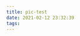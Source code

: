 ```yaml
---
title: pic-test
date: 2021-02-12 23:32:39
tags:
---
```

<!-- {% asset_img label RAD_DOGS.png [RAD DOGS] %} -->
<!-- <div style="width:40%;margin:auto">{% asset_img label RAD_DOGS.png [RAD DOGS] %}</div> -->
